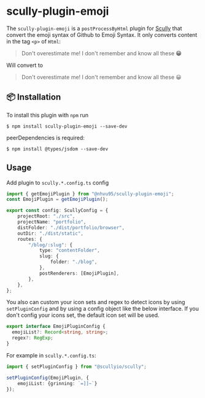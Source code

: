 # scully-plugin-emoji

The `scully-plugin-emoji` is a `postProcessByHtml` plugin for [Scully](http://scully.io/) that convert the emoji syntax of Github to Emoji Syntax.
It only converts content in the tag `<p>` of `Html`:

>Don't overestimate me! I don't remember and know all these **:grinning:**

Will convert to

>Don't overestimate me! I don't remember and know all these 😀

## 📦 Installation

To install this plugin with `npm` run

```
$ npm install scully-plugin-emoji --save-dev
```

peerDependencies is required:

```
$ npm install @types/jsdom --save-dev
```

## Usage

Add plugin to `scully.*.config.ts` config

```typescript
import { getEmojiPlugin } from "@nhvu95/scully-plugin-emoji";
const EmojiPlugin = getEmojiPlugin();

export const config: ScullyConfig = {
    projectRoot: "./src",
    projectName: "portfolio",
    distFolder: "./dist/portfolio/browser",
    outDir: "./dist/static",
    routes: {
        "/blog/:slug": {
            type: "contentFolder",
            slug: {
                folder: "./blog",
            },
            postRenderers: [EmojiPlugin],
        },
    },
};

```

You also can custom your icon sets and regex to detect icons by using `setPluginConfig` and by using a config object like the below interface. If you don't config your icons set, the default icon set will be used.

```typescript
export interface EmojiPluginConfig {
  emojiList?: Record<string, string>;
  regex?: RegExp;
}
```

For example in `scully.*.config.ts`:

```typescript
import { setPluginConfig } from "@scullyio/scully";

setPluginConfig(EmojiPlugin, {
    emojiList: {grinning: `=]]~`}
});
```
